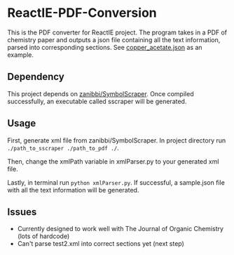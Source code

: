 # ReactIE-PDF-Conversion
This is the PDF converter for ReactIE project. The program takes in a PDF of chemistry paper and outputs a json file containing all the text information, parsed into corresponding sections. See [copper_acetate.json](/copper_acetate.json) as an example.

## Dependency
This project depends on [zanibbi/SymbolScraper](https://github.com/zanibbi/SymbolScraper). Once compiled successfully, an executable called sscraper will be generated.

## Usage
First, generate xml file from zanibbi/SymbolScraper. In project directory run `./path_to_sscraper ./path_to_pdf ./`.

Then, change the xmlPath variable in xmlParser.py to your generated xml file. 

Lastly, in terminal run `python xmlParser.py`. If successful, a sample.json file with all the text information will be generated.

## Issues
- Currently designed to work well with The Journal of Organic Chemistry (lots of hardcode)
- Can't parse test2.xml into correct sections yet (next step)
